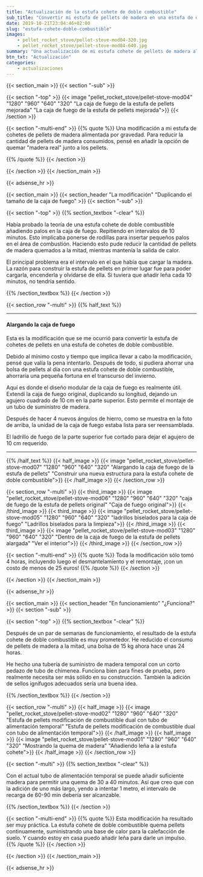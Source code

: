 ```yaml
---
title: "Actualización de la estufa cohete de doble combustible"
sub_title: "Convertir mi estufa de pellets de madera en una estufa de doble combustible..."
date: 2019-10-21T23:04:46+02:00
slug: "estufa-cohete-doble-combustible"
images:
    - pellet_rocket_stove/pellet-stove-mod04-320.jpg
    - pellet_rocket_stove/pellet-stove-mod04-640.jpg
summary: "Una actualización de mi estufa cohete de pellets de madera alimentada por gravedad. Con el fin de reducir la cantidad de pellets de madera consumid..."
btn_txt: "Actualización"
categories:
    - actualizaciones
---
```


{{< section_main >}}
{{< section "-sub" >}}

{{< section "-top" >}}
{{< image "pellet_rocket_stove/pellet-stove-mod04" "1280" "960" "640" "320" "La caja de fuego de la estufa de pellets mejorada" "La caja de fuego de la estufa de pellets mejorada">}}
{{< /section >}}

{{< section "-multi-end" >}}
{{% quote %}}
Una modificación a mi estufa de cohetes de pellets de madera alimentada por gravedad. Para reducir la cantidad de pellets de madera consumidos, pensé en añadir la opción de quemar "madera real" junto a los pellets.

{{% /quote %}}
{{< /section >}}

{{< /section >}}
{{< /section_main >}}

{{< adsense_hr >}}

{{< section_main >}}
{{< section_header "La modificación" "Duplicando el tamaño de la caja de fuego" >}}
{{< section "-sub" >}}

{{< section "-top" >}}
{{% section_textbox "-clear" %}}

Había probado la teoría de una estufa cohete de doble combustible añadiendo palos en la caja de fuego. Repitiendo en intervalos de 10 minutos. Esto implicaba ponerse de rodillas para insertar pequeños palos en el área de combustión. Haciendo esto pude reducir la cantidad de pellets de madera quemados a la mitad, mientras mantenía la salida de calor.

El principal problema era el intervalo en el que había que cargar la madera. La razón para construir la estufa de pellets en primer lugar fue para poder cargarla, encenderla y olvidarse de ella. Si tuviera que añadir leña cada 10 minutos, no tendría sentido.

{{% /section_textbox %}}
{{< /section >}}

{{< section_row "-multi" >}}
{{% half_text %}}

***

#### Alargando la caja de fuego

Esta es la modificación que se me ocurrió para convertir la estufa de cohetes de pellets en una estufa de cohetes de doble combustible.

Debido al mínimo costo y tiempo que implica llevar a cabo la modificación, pensé que valía la pena intentarlo. Después de todo, si pudiera ahorrar una bolsa de pellets al día con una estufa cohete de doble combustible, ahorraría una pequeña fortuna en el transcurso del invierno.

Aquí es donde el diseño modular de la caja de fuego es realmente útil. Extendí la caja de fuego original, duplicando su longitud, dejando un agujero cuadrado de 10 cm en la parte superior. Esto permite el montaje de un tubo de suministro de madera.

Después de hacer 4 nuevos ángulos de hierro, como se muestra en la foto de arriba, la unidad de la caja de fuego estaba lista para ser reensamblada.

El ladrillo de fuego de la parte superior fue cortado para dejar el agujero de 10 cm requerido.

***

{{% /half_text %}}
{{< half_image >}}
{{< image "pellet_rocket_stove/pellet-stove-mod07" "1280" "960" "640" "320" "Alargando la caja de fuego de la estufa de pellets" "Construir una nueva estructura para la estufa cohete de doble combustible">}}
{{< /half_image >}}
{{< /section_row >}}

{{< section_row "-multi" >}}
{{< third_image >}}
{{< image "pellet_rocket_stove/pellet-stove-mod06" "1280" "960" "640" "320" "caja de fuego de la estufa de pellets original" "Caja de fuego original">}}
{{< /third_image >}}
{{< third_image >}}
{{< image "pellet_rocket_stove/pellet-stove-mod05" "1280" "960" "640" "320" "ladrillos biselados para la caja de fuego" "Ladrillos biselados para la limpieza">}}
{{< /third_image >}}
{{< third_image >}}
{{< image "pellet_rocket_stove/pellet-stove-mod03" "1280" "960" "640" "320" "Dentro de la caja de fuego de la estufa de pellets alargada" "Ver el interior">}}
{{< /third_image >}}
{{< /section_row >}}

{{< section "-multi-end" >}}
{{% quote %}}
Toda la modificación sólo tomó 4 horas, incluyendo luego el desmantelamiento y el remontaje, ¡con un costo de menos de 25 euros!
{{% /quote %}}
{{< /section >}}

{{< /section >}}
{{< /section_main >}}

{{< adsense_hr >}}

{{< section_main >}}
{{< section_header "En funcionamiento" "¿Funciona?" >}}
{{< section "-sub" >}}

{{< section "-top" >}}
{{% section_textbox "-clear" %}}

Después de un par de semanas de funcionamiento, el resultado de la estufa cohete de doble combustible es muy prometedor. He reducido el consumo de pellets de madera a la mitad, una bolsa de 15 kg ahora hace unas 24 horas.

He hecho una tubería de suministro de madera temporal con un corto pedazo de tubo de chimenea. Funciona bien para fines de prueba, pero realmente necesita ser más sólido en su construcción. También la adición de sellos ignífugos adecuados sería una buena idea.

{{% /section_textbox %}}
{{< /section >}}

{{< section_row "-multi" >}}
{{< half_image >}}
{{< image "pellet_rocket_stove/pellet-stove-mod02" "1280" "960" "640" "320" "Estufa de pellets modificación de combustible dual con tubo de alimentación temporal" "Estufa de pellets modificación de combustible dual con tubo de alimentación temporal">}}
{{< /half_image >}}
{{< half_image >}}
{{< image "pellet_rocket_stove/pellet-stove-mod01" "1280" "960" "640" "320" "Mostrando la quema de madera" "Añadiendo leña a la estufa cohete">}}
{{< /half_image >}}
{{< /section_row >}}

{{< section "-multi" >}}
{{% section_textbox "-clear" %}}

Con el actual tubo de alimentación temporal se puede añadir suficiente madera para permitir una quema de 30 a 40 minutos. Así que creo que con la adición de uno más largo, yendo a intentar 1 metro, el intervalo de recarga de 60-90 min debería ser alcanzable.

{{% /section_textbox %}}
{{< /section >}}

{{< section "-multi-end" >}}
{{% quote %}}
Esta modificación ha resultado ser muy práctica. La estufa cohete de doble combustible quema pellets continuamente, suministrando una base de calor para la calefacción de suelo. Y cuando estoy en casa puedo añadir leña para darle un impulso.
{{% /quote %}}
{{< /section >}}

{{< /section >}}
{{< /section_main >}}

{{< adsense_hr >}}
